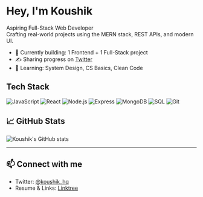 # Hey, I'm Koushik

Aspiring Full-Stack Web Developer  
Crafting real-world projects using the MERN stack, REST APIs, and modern UI.

- 🔭 Currently building: 1 Frontend + 1 Full-Stack project
- ✍️ Sharing progress on [Twitter](https://twitter.com/koushik_hq)
- 🌱 Learning: System Design, CS Basics, Clean Code

## Tech Stack
![JavaScript](https://img.shields.io/badge/-JavaScript-black?style=flat-square&logo=javascript)
![React](https://img.shields.io/badge/-React-black?style=flat-square&logo=react)
![Node.js](https://img.shields.io/badge/-Node.js-black?style=flat-square&logo=node.js)
![Express](https://img.shields.io/badge/-Express-black?style=flat-square&logo=express)
![MongoDB](https://img.shields.io/badge/-MongoDB-black?style=flat-square&logo=mongodb)
![SQL](https://img.shields.io/badge/-SQL-black?style=flat-square&logo=mysql)
![Git](https://img.shields.io/badge/-Git-black?style=flat-square&logo=git)

## 📈 GitHub Stats
![Koushik's GitHub stats](https://github-readme-stats.vercel.app/api?username=koushikreddy-p&show_icons=true&theme=radical)

---

## 📫 Connect with me
- Twitter: [@koushik_hq](https://twitter.com/koushik_hq)
- Resume & Links: [Linktree](https://linktr.ee/koushik_hq)

